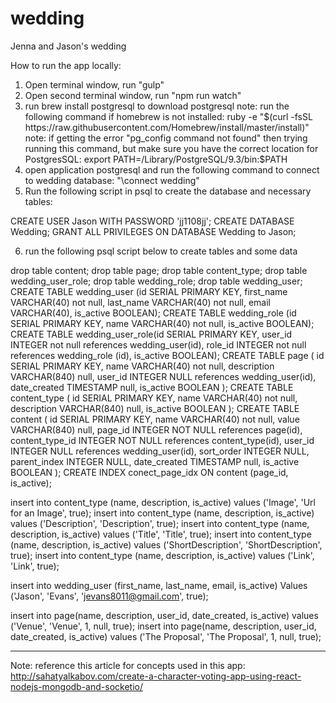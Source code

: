 # wedding

Jenna and Jason's wedding

How to run the app locally:

1) Open terminal window, run "gulp"
2) Open second terminal window, run "npm run watch"
3) run brew install postgresql to download postgresql
	note: run the following command if homebrew is not installed:
		ruby -e "$(curl -fsSL https://raw.githubusercontent.com/Homebrew/install/master/install)"
	note: if getting the error "pg_config command not found" then trying running this command, but make sure you have the correct location for PostgresSQL:
		export PATH=/Library/PostgreSQL/9.3/bin:$PATH
4) open application postgresql and run the following command to connect to wedding database:
	"\connect wedding"
5) Run the following script in psql to create the database and necessary tables:

CREATE USER Jason WITH PASSWORD 'jj1108jj';
CREATE DATABASE Wedding;
GRANT ALL PRIVILEGES ON DATABASE Wedding to Jason;

6) run the following psql script below to create tables and some data

drop table content;
drop table page;
drop table content_type;
drop table wedding_user_role;
drop table wedding_role;
drop table wedding_user;
CREATE TABLE wedding_user (id SERIAL PRIMARY KEY, first_name VARCHAR(40) not null, last_name VARCHAR(40) not null, email VARCHAR(40), is_active BOOLEAN);
CREATE TABLE wedding_role (id SERIAL PRIMARY KEY, name VARCHAR(40) not null, is_active BOOLEAN);
CREATE TABLE wedding_user_role(id SERIAL PRIMARY KEY, user_id INTEGER not null references wedding_user(id), role_id INTEGER not null references wedding_role (id), is_active BOOLEAN);
CREATE TABLE page
(
	id SERIAL PRIMARY KEY,
	name VARCHAR(40) not null,
	description VARCHAR(840) null,
	user_id INTEGER NULL references wedding_user(id), 	
	date_created TIMESTAMP null,
	is_active BOOLEAN
);
CREATE TABLE content_type
(
	id SERIAL PRIMARY KEY,
	name VARCHAR(40) not null,
	description VARCHAR(840) null,
	is_active BOOLEAN
);
CREATE TABLE content
(
	id SERIAL PRIMARY KEY,
	name VARCHAR(40) not null,
	value VARCHAR(840) null,
	page_id INTEGER NOT NULL references page(id),
	content_type_id INTEGER NOT NULL references content_type(id),
	user_id INTEGER NULL references wedding_user(id),
	sort_order INTEGER NULL,
	parent_index INTEGER NULL,
	date_created TIMESTAMP null,
	is_active BOOLEAN
);
CREATE INDEX conect_page_idx ON content (page_id, is_active);

insert into content_type (name, description, is_active) values ('Image', 'Url for an Image', true);
insert into content_type (name, description, is_active) values ('Description', 'Description', true);
insert into content_type (name, description, is_active) values ('Title', 'Title', true);
insert into content_type (name, description, is_active) values ('ShortDescription', 'ShortDescription', true);
insert into content_type (name, description, is_active) values ('Link', 'Link', true);

insert into wedding_user (first_name, last_name, email, is_active) Values ('Jason', 'Evans', 'jevans8011@gmail.com', true);

insert into page(name, description, user_id, date_created, is_active) values ('Venue', 'Venue', 1, null, true);
insert into page(name, description, user_id, date_created, is_active) values ('The Proposal', 'The Proposal', 1, null, true);

-------------------------------------------------------------------------------------------------------------------

Note: reference this article for concepts used in this app:
http://sahatyalkabov.com/create-a-character-voting-app-using-react-nodejs-mongodb-and-socketio/
